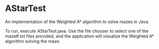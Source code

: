 # AStarTest
An implementation of the Weighted A* algorithm to solve mazes in Java.

To run, execute AStarTest.java. Use the file chooser to select one of the maze#.txt files provided, and the application will visualize the Weighted A* algorithm solving the maze.
